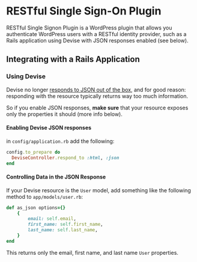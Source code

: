 # RESTful Single Sign-On Plugin

RESTful Single Signon Plugin is a WordPress plugin that allows you authenticate WordPress users with a RESTful identity provider, such as a Rails application using Devise with JSON responses enabled (see below).

## Integrating with a Rails Application 
### Using Devise
Devise no longer [responds to JSON out of the box](https://github.com/plataformatec/devise/wiki/How-To:-Upgrade-to-Devise-2.2), and for good reason: responding with the resource typically returns way too much information.

So if you enable JSON responses, **make sure** that your resource exposes only the properties it should (more info below).

#### Enabling Devise JSON responses
in `config/application.rb` add the following:
``` ruby
config.to_prepare do
  DeviseController.respond_to :html, :json
end
```

#### Controlling Data in the JSON Response
If your Devise resource is the `User` model, add something like the following method to `app/models/user.rb`:

``` ruby
def as_json options={}
	{
		email: self.email,
		first_name: self.first_name,
		last_name: self.last_name,
	}
end
```

This returns only the email, first name, and last name `User` properties.
